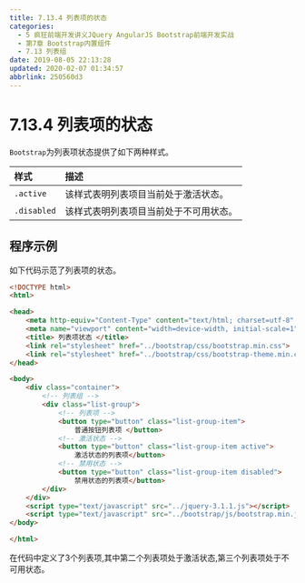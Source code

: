 ```yaml
---
title: 7.13.4 列表项的状态
categories: 
  - 5 疯狂前端开发讲义JQuery AngularJS Bootstrap前端开发实战
  - 第7章 Bootstrap内置组件
  - 7.13 列表组
date: 2019-08-05 22:13:28
updated: 2020-02-07 01:34:57
abbrlink: 250560d3
---
```

# 7.13.4 列表项的状态 #
`Bootstrap`为列表项状态提供了如下两种样式。

|样式|描述|
|:---|:---|
|`.active`|该样式表明列表项目当前处于激活状态。|
|`.disabled`|该样式表明列表项目当前处于不可用状态。|

## 程序示例 ##
如下代码示范了列表项的状态。
```html
<!DOCTYPE html>
<html>

<head>
    <meta http-equiv="Content-Type" content="text/html; charset=utf-8" />
    <meta name="viewport" content="width=device-width, initial-scale=1">
    <title> 列表项状态 </title>
    <link rel="stylesheet" href="../bootstrap/css/bootstrap.min.css">
    <link rel="stylesheet" href="../bootstrap/css/bootstrap-theme.min.css">
</head>

<body>
    <div class="container">
        <!-- 列表组 -->
        <div class="list-group">
            <!-- 列表项 -->
            <button type="button" class="list-group-item">
                普通按钮列表项 </button>
            <!-- 激活状态 -->
            <button type="button" class="list-group-item active">
                激活状态的列表项</button>
            <!-- 禁用状态 -->
            <button type="button" class="list-group-item disabled">
                禁用状态的列表项</button>
        </div>
    </div>
    <script type="text/javascript" src="../jquery-3.1.1.js"></script>
    <script type="text/javascript" src="../bootstrap/js/bootstrap.min.js"></script>
</body>

</html>
```
在代码中定义了3个列表项,其中第二个列表项处于激活状态,第三个列表项处于不可用状态。

